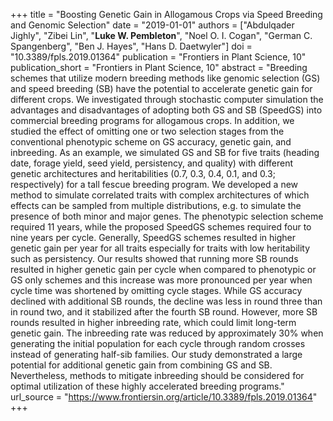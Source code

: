 +++
title = "Boosting Genetic Gain in Allogamous Crops via Speed Breeding and Genomic Selection"
date = "2019-01-01"
authors = ["Abdulqader Jighly", "Zibei Lin", "**Luke W. Pembleton**", "Noel O. I. Cogan", "German C. Spangenberg", "Ben J. Hayes", "Hans D. Daetwyler"]
doi = "10.3389/fpls.2019.01364"
publication = "Frontiers in Plant Science, 10"
publication_short = "Frontiers in Plant Science, 10"
abstract = "Breeding schemes that utilize modern breeding methods like genomic selection (GS) and speed breeding (SB) have the potential to accelerate genetic gain for different crops. We investigated through stochastic computer simulation the advantages and disadvantages of adopting both GS and SB (SpeedGS) into commercial breeding programs for allogamous crops. In addition, we studied the effect of omitting one or two selection stages from the conventional phenotypic scheme on GS accuracy, genetic gain, and inbreeding. As an example, we simulated GS and SB for five traits (heading date, forage yield, seed yield, persistency, and quality) with different genetic architectures and heritabilities (0.7, 0.3, 0.4, 0.1, and 0.3; respectively) for a tall fescue breeding program. We developed a new method to simulate correlated traits with complex architectures of which effects can be sampled from multiple distributions, e.g. to simulate the presence of both minor and major genes. The phenotypic selection scheme required 11 years, while the proposed SpeedGS schemes required four to nine years per cycle. Generally, SpeedGS schemes resulted in higher genetic gain per year for all traits especially for traits with low heritability such as persistency. Our results showed that running more SB rounds resulted in higher genetic gain per cycle when compared to phenotypic or GS only schemes and this increase was more pronounced per year when cycle time was shortened by omitting cycle stages. While GS accuracy declined with additional SB rounds, the decline was less in round three than in round two, and it stabilized after the fourth SB round. However, more SB rounds resulted in higher inbreeding rate, which could limit long-term genetic gain. The inbreeding rate was reduced by approximately 30% when generating the initial population for each cycle through random crosses instead of generating half-sib families. Our study demonstrated a large potential for additional genetic gain from combining GS and SB. Nevertheless, methods to mitigate inbreeding should be considered for optimal utilization of these highly accelerated breeding programs."
url_source = "https://www.frontiersin.org/article/10.3389/fpls.2019.01364"
+++
